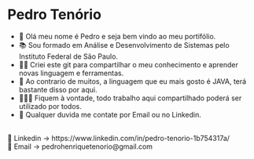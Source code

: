 <h1 align="left">
<br>
Pedro Tenório
</h1>

- 👋 Olá meu nome é Pedro e seja bem vindo ao meu portifólio. 
- 📚 Sou formado em Análise e Desenvolvimento de Sistemas pelo Instituto Federal de São Paulo.
- 🐱‍🏍 Criei este git para compartilhar o meu conhecimento e aprender novas linguagem e ferramentas.
- 🌱 Ao contrario de muitos, a linguagem que eu mais gosto é JAVA, terá bastante disso por aqui.
- 🙆🏻‍♂️ Fiquem à vontade, todo trabalho aqui compartilhado poderá ser utilizado por todos.
- 🧾 Qualquer duvida me contate por Email ou no Linkedin.
</br>
📱 Linkedin -> https://www.linkedin.com/in/pedro-tenorio-1b754317a/ </br>
📩 Email -> pedrohenriquetenorio@gmail.com
